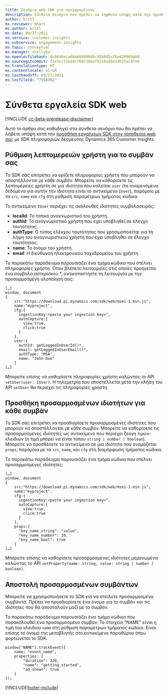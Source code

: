 ```yaml
---
title: Σενάρια web SDK για προχωρημένους
description: Σύνθετα σενάρια που πρέπει να ληφθούν υπόψη κατά την προσθήκη εργαλείων SDK στην τοποθεσία Web σας.
author: britl
ms.reviewer: mhart
ms.author: britl
ms.date: 09/27/2021
ms.service: customer-insights
ms.subservice: engagement-insights
ms.topic: conceptual
ms.manager: shellyha
ms.openlocfilehash: 4c6646ecadbb604000d6c95b685cf6e420969a6d
ms.sourcegitcommit: f1e3cc51ea4cf68210eaf0210ad6e14b15ac4fe8
ms.translationtype: HT
ms.contentlocale: el-GR
ms.lasthandoff: 09/27/2021
ms.locfileid: "7558702"
---
```

# <a name="advanced-web-sdk-instrumentation"></a>Σύνθετα εργαλεία SDK web

[!INCLUDE [cc-beta-prerelease-disclaimer](includes/cc-beta-prerelease-disclaimer.md)]

Αυτό το άρθρο σας καθοδηγεί στα σύνθετα σενάρια που θα πρέπει να λάβετε υπόψη κατά την [προσθήκη εργαλείων SDK στην τοποθεσία web σας](instrument-website.md) με SDK πληροφοριών δέσμευσης Dynamics 365 Customer Insights.

## <a name="setting-user-details-for-your-event"></a>Ρύθμιση λεπτομερειών χρήστη για το συμβάν σας

Το SDK σάς επιτρέπει να ορίζετε πληροφορίες χρήστη που μπορούν να αποστέλλονται με κάθε συμβάν. Μπορείτε να καθορίσετε τις λεπτομέρειες χρήστη σε μια ιδιότητα που καλείται `user` (τα αναμενόμενα δεδομένα για αυτήν την ιδιότητα είναι το αντικείμενο `IUser`), παρόμοιο με τα `src`, `name` και `cfg` στη ρύθμιση παραμέτρων τμήματος κώδικα.

Το αντικείμενο `IUser` περιέχει τις ακόλουθες ιδιότητες συμβολοσειράς:

- **localId**: Το τοπικό αναγνωριστικό του χρήστη.
- **authId**: Το αναγνωριστικό χρήστη που έχει υποβληθεί σε έλεγχο ταυτότητας.
- **authType**: Ο τύπος ελέγχου ταυτότητας που χρησιμοποιείται για τη λήψη του αναγνωριστικού χρήστη που έχει υποβληθεί σε έλεγχο ταυτότητας.
- **name**: Το όνομα του χρήστη.
- **email**: Η διεύθυνση ηλεκτρονικού ταχυδρομείου του χρήστη.

Το παρακάτω παράδειγμα παρουσιάζει ένα τμήμα κώδικα που στέλνει πληροφορίες χρήστη. Όταν βλέπετε λειτουργίες στις οποίες προηγείται ένα σύμβολο αστερίσκου *, αντικαταστήστε τη λειτουργία με την προσαρμοσμένη υλοποίησή σας:

```
[…]
window, document
{
    src:"https://download.pi.dynamics.com/sdk/web/msei-1.min.js",
    name:"myproject",
    cfg:{
      ingestionKey:<paste your ingestion key>",
      autoCapture:{
        view:true,
        click:true
      }
    },
    user:{
      authId: getLoggedInUserId()*,
      email: getLoggedInUserEmail()*,
      authType: "MSA",
      name: "John Doe"
    }
[…]
```

Μπορείτε επίσης να καθορίσετε πληροφορίες χρήστη καλώντας το API `setUser(user: IUser)`. Η τηλεμετρία που αποστέλλεται μετά την κλήση του API `setUser` θα περιέχει τις πληροφορίες χρήστη.

## <a name="adding-custom-properties-for-each-event"></a>Προσθήκη προσαρμοσμένων ιδιοτήτων για κάθε συμβάν

Το SDK σάς επιτρέπει να προσδιορίσετε προσαρμοσμένες ιδιότητες που μπορούν να αποστέλλονται με κάθε συμβάν. Μπορείτε να καθορίσετε τις προσαρμοσμένες ιδιότητες ως αντικείμενο που περιέχει ζεύγη τιμών-κλειδιών (η τιμή μπορεί να είναι τύπου `string | number | boolean`). Μπορείτε να προσθέσετε το αντικείμενο σε μια ιδιότητα που ονομάζεται `props`, παρόμοια με τα `src`, `name`, και `cfg` στη διαμόρφωση τμήματος κώδικα.

Το παρακάτω παράδειγμα παρουσιάζει ένα τμήμα κώδικα που στέλνει προσαρμοσμένες ιδιότητες:

```
[…]
window, document
{
    src:"https://download.pi.dynamics.com/sdk/web/msei-1.min.js",
    name:"myproject",
    cfg:{
      ingestionKey:<paste your ingestion key>",
      autoCapture:{
        view:true,
        click:true
      }
    },
    props:{
      "key_name_string": "value",
      "key_name_number": 10,
      "key_name_bool": true
    }
[…]
```

Μπορείτε επίσης να καθορίσετε προσαρμοσμένες ιδιότητες μεμονωμένα καλώντας το API `setProperty(name: string, value: string | number | boolean)`.

## <a name="sending-custom-events"></a>Αποστολή προσαρμοσμένων συμβάντων

Μπορείτε να χρησιμοποιήσετε το SDK για να στείλετε προσαρμοσμένα συμβάντα. Πρέπει να προσδιορίσετε ένα όνομα για το συμβάν και τις ιδιότητες που θα αποσταλούν μαζί με το συμβάν.

Το παρακάτω παράδειγμα παρουσιάζει ένα τμήμα κώδικα που παρακολουθεί ένα προσαρμοσμένο συμβάν. Το στοιχείο "NAME" είναι η τιμή του κλειδιού `name` στη ρύθμιση παραμέτρων τμήματος κώδικα. Είναι επίσης το όνομα της μεταβλητής στο αντικείμενο παραθύρου όπου φορτώνεται το SDK.

```
window["NAME"].trackEvent({
    name: "event_name",
    properties: {
        "duration": 320,
        "name": "getting_started",
        "ad_shown": true
    }
});
```


[!INCLUDE[footer-include](../includes/footer-banner.md)]
